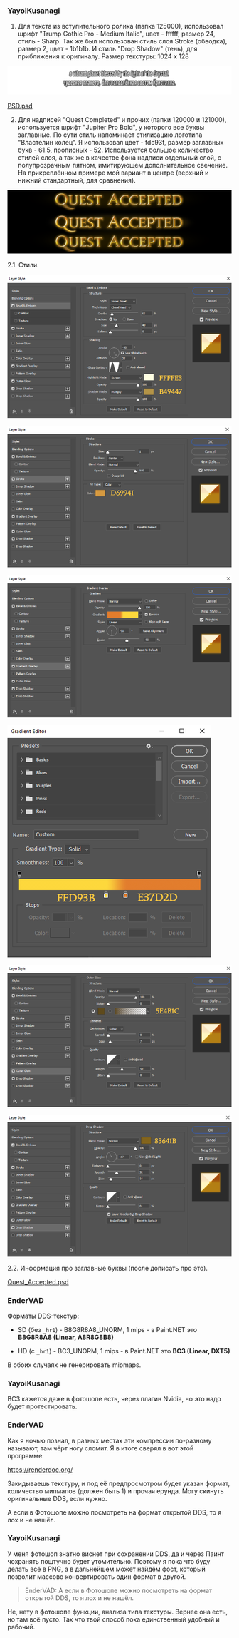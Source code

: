 ### YayoiKusanagi

1. Для текста из вступительного ролика (папка 125000), использовал шрифт "Trump Gothic Pro - Medium Italic", цвет - ffffff, размер 24, стиль - Sharp. Так же был использован стиль слоя Stroke (обводка), размер 2, цвет - 1b1b1b. И стиль "Drop Shadow" (тень), для приближения к оригиналу. Размер текстуры: 1024 x 128

![](.\sdfgsgsdg.png)

[PSD.psd](..\presets\PSD.psd)

2. Для надписей "Quest Completed" и прочих (папки 120000 и 121000), используется шрифт "Jupiter Pro Bold", у которого все буквы заглавные. По сути стиль напоминает стилизацию логотипа "Властелин колец". Я использовал цвет - fdc93f, размер заглавных букв - 61.5, прописных - 52. Используется большое количество стилей слоя, а так же в качестве фона надписи отдельный слой, с полупрозрачным пятном, имитирующем дополнительное свечение. На прикреплённом примере мой вариант в центре (верхний и нижний стандартный, для сравнения).

![](.\dfsdfsdgsdg.png)

2.1. Cтили.

![image_2022-07-10_12-00-29](.\image_2022-07-10_12-00-29.png)

![image_2022-07-10_12-00-45](.\image_2022-07-10_12-00-45.png)

![image_2022-07-10_12-01-04](.\image_2022-07-10_12-01-04.png)

![image_2022-07-10_12-01-24](.\image_2022-07-10_12-01-24.png)

![image_2022-07-10_12-03-00](.\image_2022-07-10_12-03-00.png)

![image_2022-07-10_12-03-35](.\image_2022-07-10_12-03-35.png)

2.2. Информация про заглавные буквы (после дописать про это).

 [Quest_Accepted.psd](..\presets\Quest_Accepted.psd) 

### EnderVAD

Форматы DDS-текстур:

* SD (без `_hr1`) - B8G8R8A8_UNORM, 1 mips - в Paint.NET это **B8G8R8A8 (Linear, A8R8G8B8)**

* HD (с `_hr1`) - BC3_UNORM, 1 mips - в Paint.NET это **BC3 (Linear, DXT5)**

В обоих случаях не генерировать mipmaps.

### YayoiKusanagi

ВС3 кажется даже в фотошопе есть, через плагин Nvidia, но это надо будет протестировать.

### EnderVAD

Как я ночью познал, в разных местах эти компрессии по-разному называют, там чёрт ногу сломит. Я в итоге сверял в вот этой программе:

https://renderdoc.org/

Закидываешь текстуру, и под её предпросмотром будет указан формат, количество мипмапов (должен быть 1) и прочая ерунда. Могу скинуть оригинальные DDS, если нужно.

А если в Фотошопе можно посмотреть на формат открытой DDS, то я лох и не нашёл.

### YayoiKusanagi

У меня фотошоп знатно виснет при сохранении DDS, да и через Паинт чохранять поштучно будет утомительно. Поэтому я пока что буду делать всё в PNG, а в дальнейшем может найдём фост, который позволит массово конвертировать один формат в другой.

>EnderVAD: А если в Фотошопе можно посмотреть на формат открытой DDS, то я лох и не нашёл.

Не, нету в фотошопе функции, анализа типа текстуры. Вернее она есть, но там всё пусто. Так что твой способ пока единственный удобный и рабочий.